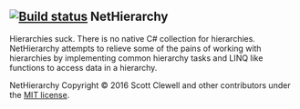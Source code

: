 [![Build status](https://ci.appveyor.com/api/projects/status/nxuqqo4bgu3v6lf6/branch/master?svg=true)](https://ci.appveyor.com/project/Scottz0r/nethierarchy/branch/master)
NetHierarchy
----------------------------
Hierarchies suck. There is no native C# collection for hierarchies. NetHierarchy attempts to relieve some of the pains of working with hierarchies by implementing common hierarchy tasks and LINQ like functions to access data in a hierarchy.


NetHierarchy Copyright © 2016 Scott Clewell and other contributors under the [MIT license](LICENSE.txt).